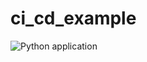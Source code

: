 # ci_cd_example

![Python application](https://github.com/daviluis321/ci_cd_example/workflows/Python%20application/badge.svg)
